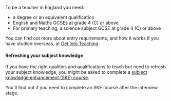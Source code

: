 To be a teacher in England you need:

- a degree or an equivalent qualification
- English and Maths GCSEs at grade 4 (C) or above
- For primary teaching, a science subject GCSE at grade 4 (C) or above

You can find out more about entry requirements, and how it works if you have studied overseas, at [Get Into Teaching](https://beta-getintoteaching.education.gov.uk/steps-to-become-a-teacher).

#### Refreshing your subject knowledge

If you have the right qualities and qualifications to teach but need to refresh your subject knowledge, you might be asked to complete a [subject knowledge enhancement (SKE) course](https://getintoteaching.education.gov.uk/explore-my-options/teacher-training-routes/subject-knowledge-enhancement-ske-courses).

You'll find out if you need to complete an SKE course after the interview stage.
